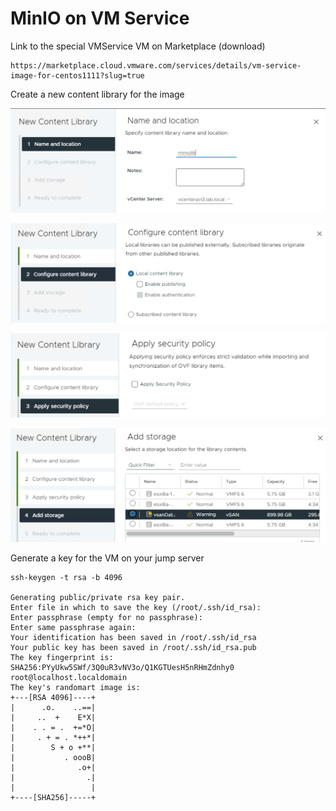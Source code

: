 # MinIO on VM Service



Link to the special VMService VM on Marketplace (download) 

```
https://marketplace.cloud.vmware.com/services/details/vm-service-image-for-centos1111?slug=true
```

Create a new content library for the image

![GitHub](lib1.png)

![GitHub](lib2.png)

![GitHub](lib3.png)

![GitHub](lib4.png)

Generate a key for the VM on your jump server

```
ssh-keygen -t rsa -b 4096

Generating public/private rsa key pair.
Enter file in which to save the key (/root/.ssh/id_rsa): 
Enter passphrase (empty for no passphrase): 
Enter same passphrase again: 
Your identification has been saved in /root/.ssh/id_rsa
Your public key has been saved in /root/.ssh/id_rsa.pub
The key fingerprint is:
SHA256:PYyUkw5SWf/3Q0uR3vNV3o/Q1KGTUesH5nRHmZdnhy0 root@localhost.localdomain
The key's randomart image is:
+---[RSA 4096]----+
|      .o.    ..==|
|     ..  +    E*X|
|    . . = .  +=*O|
|     . + = . *++*|
|        S + o +**|
|           . oooB|
|              .o+|
|                .|
|                 |
+----[SHA256]-----+
```

